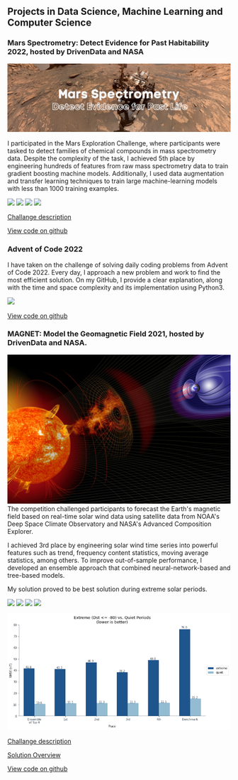## Projects in Data Science, Machine Learning and Computer Science

### Mars Spectrometry: Detect Evidence for Past Habitability 2022, hosted by DrivenData and NASA
<img src="images/mars_spec.png?raw=true"/>

I participated in the Mars Exploration Challenge, where participants were tasked to detect families of chemical compounds in mass spectrometry data. Despite the complexity of the task, I achieved 5th place by engineering hundreds of features from raw mass spectrometry data to train gradient boosting machine models. Additionally, I used data augmentation and transfer learning techniques to train large machine-learning models with less than 1000 training examples.


[![](https://img.shields.io/badge/Python-white?logo=Python)](#) [![](https://img.shields.io/badge/Jupyter-white?logo=Jupyter)](#) [![](https://img.shields.io/badge/PyTorch-white?logo=pytorch)](#) [![](https://img.shields.io/badge/sklearn-white?logo=scikit-learn)](#)

[Challange description](https://www.nasa.gov/mars-spectrometry-challenge)

[View code on github](https://github.com/camaron-ai/mars_spectrometry)


### Advent of Code 2022
I have taken on the challenge of solving daily coding problems from Advent of Code 2022.
Every day, I approach a new problem and work to find the most efficient solution. On my GitHub, I provide a clear explanation, along with the time and space complexity and its implementation using Python3.

[![](https://img.shields.io/badge/Python-white?logo=Python)](#)

[View code on github](https://github.com/camaron-ai/adventofcode-2022)


### MAGNET: Model the Geomagnetic Field 2021, hosted by DrivenData and NASA.
<img src="images/noaa-cover-img.png?raw=true"/>
The competition challenged participants to forecast the Earth's magnetic field based on real-time solar wind data using satellite data from NOAA's Deep Space Climate Observatory and NASA's Advanced Composition Explorer.

I achieved 3rd place by engineering solar wind time series into powerful features such as trend, frequency content statistics, moving average statistics, among others. To improve out-of-sample performance, I developed an ensemble approach that combined neural-network-based and tree-based models.

My solution proved to be best solution during extreme solar periods.

[![](https://img.shields.io/badge/Python-white?logo=Python)](#) [![](https://img.shields.io/badge/Jupyter-white?logo=Jupyter)](#) [![](https://img.shields.io/badge/PyTorch-white?logo=pytorch)](#) [![](https://img.shields.io/badge/sklearn-white?logo=scikit-learn)](#)

<img src="images/performance-plot-magnet-extreme.png?raw=true"/>

[Challange description](https://www.drivendata.org/competitions/73/noaa-magnetic-forecasting/)

[Solution Overview](https://drivendata.co/blog/magnet-geomagnetic-field-winners/)

[View code on github](https://github.com/camaron-ai/magnet_competition)

